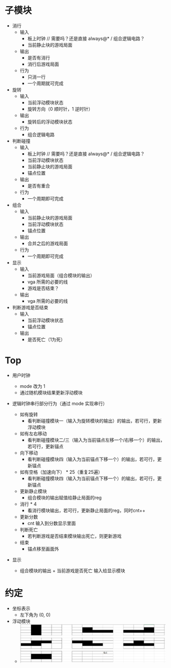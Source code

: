 # 子模块

* 消行
  * 输入
    * 板上时钟 // 需要吗？还是直接 always@* / 组合逻辑电路？
    * 当前静止块的游戏局面
  * 输出
    * 是否有消行
    * 消行后游戏局面
  * 行为
    * 只消一行
    * 一个周期就可完成
* 旋转
  * 输入
    * 当前浮动模块状态
    * 旋转方向（0 顺时针，1 逆时针）
  * 输出
    * 旋转后的浮动模块状态
  * 行为
    * 组合逻辑电路
* 判断碰撞
  * 输入
    * 板上时钟 // 需要吗？还是直接 always@* / 组合逻辑电路？
    * 当前浮动模块状态
    * 当前静止块的游戏局面
    * 锚点位置
  * 输出
    * 是否有重合
  * 行为
    * 一个周期即可完成
* 组合
  * 输入
    * 当前静止块的游戏局面
    * 当前浮动模块状态
    * 锚点位置
  * 输出
    * 合并之后的游戏局面
  * 行为
    * 一个周期即可完成
* 显示
  * 输入
    * 当前游戏局面（组合模块的输出）
    * vga 所需的必要的线
    * 游戏是否结束？
  * 输出
    * vga 所需的必要的线
* 判断游戏是否结束
  * 输入
    * 当前浮动模块状态
    * 锚点位置
  * 输出
    * 是否死亡（1为死）

# Top

* 用户时钟
  * mode 改为 1
  * 通过随机模块结果更新浮动模块

* 逻辑时钟串行部分行为（通过 mode 实现串行）
  * 如有旋转
    * 看判断碰撞模块一（输入为旋转模块的输出）的输出，若可行，更新浮动模块
  * 如有左右移动
    * 看判断碰撞模块二/三（输入为当前锚点左移一个/右移一个）的输出，若可行，更新锚点
  * 向下移动
    * 看判断碰撞模块四（输入为当前锚点下移一个）的输出，若可行，更新锚点
  * 如有空格（加速向下） * 25（重复25遍）
    * 看判断碰撞模块四（输入为当前锚点下移一个）的输出，若可行，更新锚点
  * 更新静止模块
    * 组合模块的输出赋值给静止局面的reg
  * 消行 * 4
    * 看消行模块输出，若可行，更新静止局面的reg，同时cnt++
  * 更新分数
    * cnt 输入到分数显示里面
  * 判断死亡
    * 若判断游戏是否结束模块输出死亡，则更新游戏
  * 结束
    * 锚点移至画面外

* 显示
  * 组合模块的输出 + 当前游戏是否死亡 输入给显示模块

# 约定

* 坐标表示
  * 左下角为 (0, 0)
* 浮动模块
  * ![](./float.png)
